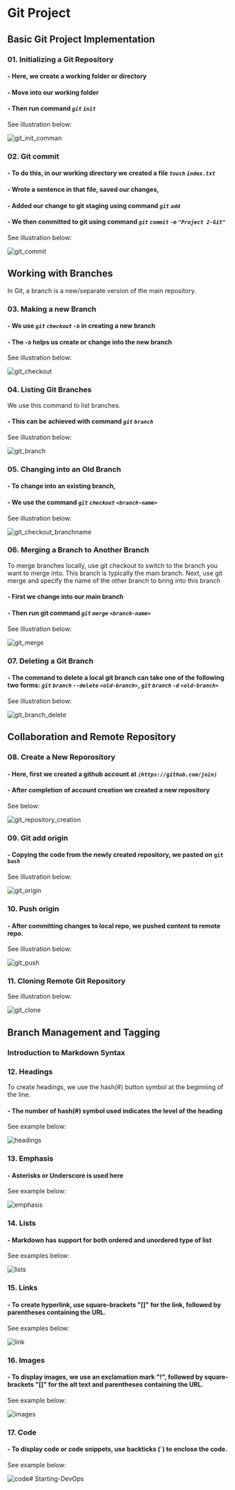 # Git Project

## Basic Git Project Implementation

### 01. Initializing a Git Repository

#### - Here, we create a working folder or directory

#### - Move into our working folder

#### - Then run command *`git` `init`*

See illustration below: 

![git_init_comman](./img/01.git_init.png)


### 02. Git commit

#### - To do this, in our working directory we created a file *`touch` `index.txt`*

#### - Wrote a sentence in that file, saved our changes,

#### - Added our change to git staging using command *`git` `add`*

#### - We then committed to git using command *`git` `commit`* *`-m` `"Project 2-Git"`*

See illustration below: 

![git_commit](./img/02.git_Commit.png)


## Working with Branches

In Git, a branch is a new/separate version of the main repository. 

### 03. Making a new Branch

#### - We use *`git` `checkout`* *`-b`* in creating a new branch

#### - The *`-b`* helps us create or change into the new branch

See illustration below: 

![git_checkout](./img/03.git_checkout.png)



### 04. Listing Git Branches 

We use this command to list branches.

#### - This can be achieved with command *`git` `branch`*

See illustration below: 

![git_branch](./img/04.git_branch.png)


### 05. Changing into an Old Branch

#### - To change into an existing branch,

#### - We use the command *`git` `checkout`* *`<branch-name>`*

See illustration below: 

![git_checkout_branchname](./img/05.git_checkout_branchname.png)

### 06. Merging a Branch to Another Branch

To merge branches locally, use git checkout to switch to the branch you want to merge into. This branch is typically the main branch. Next, use git merge and specify the name of the other branch to bring into this branch

#### - First we change into our main branch

#### - Then run git command *`git` `merge`* *`<branch-name>`*

See illustration below: 

![git_merge](./img/06.git_merge.png)


### 07. Deleting a Git Branch

#### - The command to delete a local git branch can take one of the following two forms: *`git`* *`branch`* *`--delete`* *`<old-branch>`*, *`git`* *`branch`* *`-d`* *`<old-branch>`*

See illustration below:

![git_branch_delete](./img/07.git_branch_delete.png)




## Collaboration and Remote Repository


### 08. Create a New Reporository

#### - Here, first we created a github account at *`(https://github.com/join)`*

#### - After completion of account creation we created a new repository

See below:

![git_repository_creation](./img/08.create_new_repository.png)


### 09. Git add origin

#### - Copying the code from the newly created repository, we pasted on `git` `bash`

See illustration below:

![git_origin](./img/09.adding_remote_repo.png)


### 10. Push origin

#### - After committing changes to local repo, we pushed content to remote repo.

See illustration below:

![git_push](./img/10.push_remote_repo.png)


### 11. Cloning Remote Git Repository

See illustration below:

![git_clone](./img/11.clone_repo.png)




## Branch Management and Tagging


### Introduction to Markdown Syntax


### 12. Headings

To create headings, we use the hash(#) button symbol at the beginning of the line. 

#### - The number of hash(#) symbol used indicates the level of the heading

See example below:


![headings](./img/12.markdown_syntax_headings.png)



### 13. Emphasis

#### - Asterisks or Underscore is used here 

See example below:

![emphasis](./img/13.markdown_syntax_emphasis.png)


### 14. Lists

#### - Markdown has support for both ordered and unordered type of list

See examples below:

![lists](./img/14.markdown_syntax_list_examples.png)



### 15. Links

#### - To create hyperlink, use square-brackets "[]" for the link, followed by parentheses containing the URL.

See examples below:

![link](./img/15.markdown_syntax_link.png)


### 16. Images

#### -  To display images, we use an exclamation mark "!", followed by square-brackets "[]" for the alt text and parentheses containing the URL.

See example below:

![images](./img/16.markdown_syntax_images_examples.png)


### 17. Code

#### - To display code or code snippets, use backticks (`) to enclose the code.

See example below:

![code](./img/17.markdown_syntax_code_display.png)# Starting-DevOps